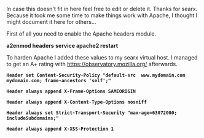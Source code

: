 In case this doesn't fit in here feel free to edit or delete it. Thanks for searx.
Because it took me some time to make things work with Apache, I thought I might document it here for others...


First of all you need to enable the Apache headers module.

**a2enmod headers**
**service apache2 restart**


To harden Apache I added these values to my searx virtual host.
I managed to get an A+ rating with https://observatory.mozilla.org/ afterwards.


**`Header set Content-Security-Policy "default-src  www.mydomain.com mydomain.com; frame-ancestors 'self';"`**

**`Header always append X-Frame-Options SAMEORIGIN`**

**`Header always append X-Content-Type-Options nosniff`**

**`Header always set Strict-Transport-Security "max-age=63072000; includeSubdomains;"`**

**`Header always append X-XSS-Protection 1`**
